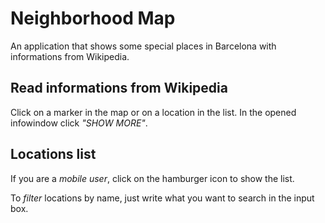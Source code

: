 # Neighborhood Map

An application that shows some special places in Barcelona with informations from Wikipedia.

## Read informations from Wikipedia

Click on a marker in the map or on a location in the list. In the opened infowindow click *"SHOW MORE"*.

## Locations list

If you are a *mobile user*, click on the hamburger icon to show the list.

To *filter* locations by name, just write what you want to search in the input box.